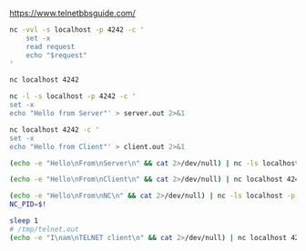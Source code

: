 https://www.telnetbbsguide.com/

```bash
nc -vvl -s localhost -p 4242 -c '
    set -x
    read request
    echo "$request"
'
```

```bash
nc localhost 4242
```

```bash
nc -l -s localhost -p 4242 -c '
set -x
echo "Hello from Server"' > server.out 2>&1
```

```bash
nc localhost 4242 -c '
set -x
echo "Hello from Client"' > client.out 2>&1
```

```bash
(echo -e "Hello\nFrom\nServer\n" && cat 2>/dev/null) | nc -ls localhost -p 4242 > ./telnet.server.out &
```

```bash
(echo -e "Hello\nFrom\nClient\n" && cat 2>/dev/null) | nc localhost 4242 > ./telnet.client.out &
```

```bash
(echo -e "Hello\nFrom\nNC\n" && cat 2>/dev/null) | nc -ls localhost -p 4242 >./nc.out.txt
NC_PID=$!

sleep 1
# /tmp/telnet.out
(echo -e "I\nam\nTELNET client\n" && cat 2>/dev/null) | nc localhost 4242 >./telnet.out
```
